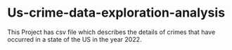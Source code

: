 # Us-crime-data-exploration-analysis
This Project has csv file which describes the details of crimes  that have occurred in a state of the US in the year 2022.

